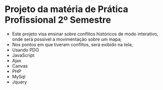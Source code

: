 # Projeto da matéria de Prática Profissional 2º Semestre
- Este projeto visa ensinar sobre conflitos históricos de modo interativo, onde será possivel a movimentação sobre um mapa;
- Nos pontos em que tiveram conflitos, será exibido na tela;
- Usando PDO 
- JavaScript
- Ajax
- Canvas
- PHP
- MySql
- Jquery


